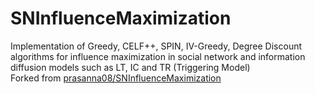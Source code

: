 # SNInfluenceMaximization
Implementation of Greedy, CELF++, SPIN, IV-Greedy, Degree Discount algorithms for influence maximization in social network and information diffusion models such as LT, IC and TR (Triggering Model)  
Forked from [prasanna08/SNInfluenceMaximization](https://github.com/prasanna08/SNInfluenceMaximization)

